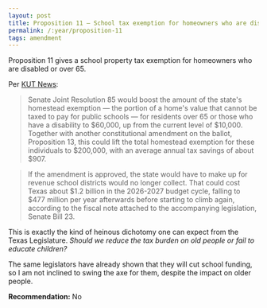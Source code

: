 ```yaml
---
layout: post
title: Proposition 11 – School tax exemption for homeowners who are disabled or over 65
permalink: /:year/proposition-11
tags: amendment
---
```


Proposition 11 gives a school property tax exemption for homeowners who are
disabled or over 65.

Per [KUT News][KU]:

> Senate Joint Resolution 85 would boost the amount of the state's homestead
> exemption — the portion of a home's value that cannot be taxed to pay for
> public schools — for residents over 65 or those who have a disability to
> $60,000, up from the current level of $10,000. Together with another
> constitutional amendment on the ballot, Proposition 13, this could lift the
> total homestead exemption for these individuals to $200,000, with an average
> annual tax savings of about $907.

> If the amendment is approved, the state would have to make up for revenue
> school districts would no longer collect. That could cost Texas about $1.2
> billion in the 2026-2027 budget cycle, falling to $477 million per year
> afterwards before starting to climb again, according to the fiscal note
> attached to the accompanying legislation, Senate Bill 23.

This is exactly the kind of heinous dichotomy one can expect from the Texas
Legislature. _Should we reduce the tax burden on old people or fail to educate
children?_

The same legislators have already shown that they will cut school funding, so
I am not inclined to swing the axe for them, despite the impact on older people.

**Recommendation:** No

[KU]: https://www.kut.org/2025-10-15/your-guide-to-all-17-of-texas-proposed-constitutional-amendments-on-the-ballot-this-november
